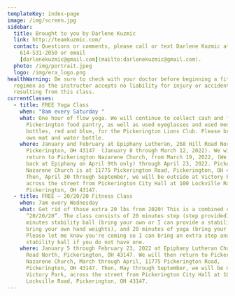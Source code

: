 ```yaml
---
templateKey: index-page
image: /img/screen.jpg
sidebar:
  title: Brought to you by Darlene Kuzmic
  link: http://teamkuzmic.com/
  contact: Questions or comments, please call or text Darlene Kuzmic at
    614-531-2050 or email
    [darlenekuzmic@gmail.com](mailto:darlenekuzmic@gmail.com).
  photo: /img/portrait.jpeg
  logo: /img/era_logo.png
healthWarning: Be sure to check with your doctor before beginning a fitness
  regimen as the instructor accepts no liability for injury or accidents
  resulting from this class.
currentClasses:
  - title: FREE Yoga Class
    when: "8am every Saturday "
    what: One hour of flow yoga. We will continue to collect cash and food for the
      Pickerington food pantry, as well as used eyeglasses and used medicine
      bottles, red and blue, for the Pickerington Lions Club. Please bring your
      own mat and water bottle.
    where: January and February at Epiphany Lutheran, 268 Hill Road North,
      Pickerington, OH 43147  (January 8 through March 12, 2022). We will then
      return to Pickerington Nazarene Church, from March 19, 2022, (We will be
      back at Epiphany on April 9th only) through April 23, 2022. Pickerington
      Nazarene Church is at 11775 Pickerington Road, Pickerington, OH 43147.
      Then, April 30 through September, we will be outside at Victory Park,
      across the street from Pickerington City Hall at 100 Lockville Road,
      Pickerington, OH 43147.
  - title: FREE – 20/20/20 Fitness Class
    when: 7am every Wednesday
    what: Get rid of those extra 20 lbs from 2020! This is a combined class called
      “20/20/20”. The class consists of 20 minutes step (step provided), 20
      minutes stability ball (bring your own or I can provide a stability ball;
      bring your own hand weights), and 20 minutes of yoga (bring your mat).
      Please let me know you're coming so I can bring an extra step and/or
      stability ball if you do not have one.
    where: January 5 through February 23, 2022 at Epiphany Lutheran Church, 268 Hill
      Road North, Pickerington, OH 43147. We will then return to Pickerington
      Nazarene Church, March through April, 11775 Pickerington Road,
      Pickerington, OH 43147. Then, May through September, we will be outside at
      Victory Park, across the street from Pickerington City Hall at 100
      Lockville Road, Pickerington, OH 43147.
---
```

